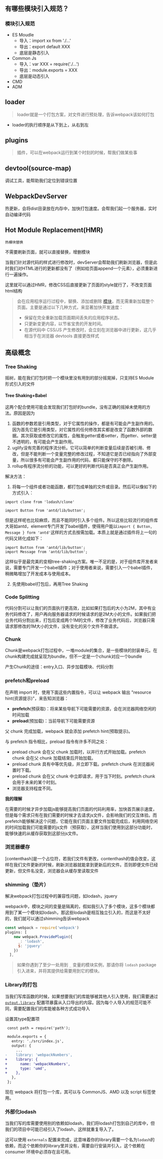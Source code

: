 ## 有哪些模块引入规范？

### 模块引入规范

- ES Moudle
  - 导入：import xx from './...'
  - 导出：export default XXX
  - 底层是静态引入
- Common Js
  - 导入：var XXX = require('./...')
  - 导出：module.exports = XXX
  - 底层是动态引入
- CMD
- ADM



## loader

>  loader就是一个打包方案，对文件进行预处理，告诉webpack该如何打包

- loader的执行顺序是从下到上，从右到左



## plugins

> 插件，可以在webpack运行到某个时刻的时候，帮我们做某些事



## devtool(source-map)

调试工具，能帮助我们定位到错误位置



## WebpackDevServer

热更新，会将dist目录放在内存中，加快打包速度。会帮我们起一个服务器，实时自动编译代码



## Hot Module Replacement(HMR)

`热模块替换`

不需要刷新页面，就可以直接替换，增删模块

当我们针对源代码的样式进行修改时，devServer会帮助我们刷新浏览器，但是此时我们对HTML进行的更新都没有了（例如给页面append一个元素），必须重新进行一遍操作。

这里就可以通过HMR，修改CSS后直接更新了页面的style就行了，不改变页面html结构

> 会在应用程序运行过程中，替换、添加或删除 [模块](https://webpack.docschina.org/concepts/modules/)，而无需重新加载整个页面。主要是通过以下几种方式，来显著加快开发速度：
>
> - 保留在完全重新加载页面期间丢失的应用程序状态。
> - 只更新变更内容，以节省宝贵的开发时间。
> - 在源代码中 CSS/JS 产生修改时，会立刻在浏览器中进行更新，这几乎相当于在浏览器 devtools 直接更改样式

## 高级概念

### Tree Shaking

摇树，能在我们打包时把一个模块里没有用到的部分摇晃掉，只支持ES Module形式引入的文件

#### Tree Shaking+Babel

这两个配合使用可能会发现我们打包好的bundle，没有正确的摇掉未使用的方法。原因是因为

1. 函数的参数若是引用类型，对于它属性的操作，都是有可能会产生副作用的。因为首先它是引用类型，对它属性的任何修改其实都是改变了函数外部的数据。其次获取或修改它的属性，会触发getter或者setter，而getter、setter是不透明的，有可能会产生副作用。
2. uglify没有完善的程序流分析。它可以简单的判断变量后续是否被引用、修改，但是不能判断一个变量完整的修改过程，不知道它是否已经指向了外部变量，所以很多有可能会产生副作用的代码，都只能保守的不删除。
3. rollup有程序流分析的功能，可以更好的判断代码是否真正会产生副作用。

解决方法：

1. 将每一个组件或者功能函数，都打包成单独的文件或目录。然后可以像如下的方式引入：

```
import clone from 'lodash/clone'

import Button from 'antd/lib/button';
```

但是这样呢也比较麻烦，而且不能同时引入多个组件。所以这些比较流行的组件库大哥如antd，element专门开发了babel插件，使得用户能以`import { Button, Message } form 'antd'`这样的方式去按需加载。本质上就是通过插件将上一句的代码又转化成如下：

```
import Button from 'antd/lib/button';
import Message from 'antd/lib/button';
```

这样似乎是最完美的变相tree-shaking方案。唯一不足的是，对于组件库开发者来说，需要专门开发一个babel插件；对于使用者来说，需要引入一个babel插件，稍微略增加了开发成本与使用成本。

2. 先使用babel打包后，再用Tree Shaking



### Code Splitting

代码分割可以让我们的页面执行更高效，比如如果打包后的大小为2M，其中有业务代码修改了，用户再向服务器请求的时候请求的是2M大小的文件。如果我们把业务代码分割出来，打包后变成两个1M的文件，修改了业务代码后，浏览器只需请求那修改的1M大小的文件，没有变化的另个文件不做请求。



### Chunk

Chunk是webpack打包过程中，一堆module的集合，是一些模块的封装单元。在chunk构建完成就呈现为bundle，但不一定是一个chunk对应一个bundle

产生Chunk的途径：entry入口、异步加载模块、代码分割



### prefetch和preload

在声明 import 时，使用下面这些内置指令，可以让 webpack 输出 "resource hint(资源提示)"，来告知浏览器：

- **prefetch**(预获取)：将来某些导航下可能需要的资源，会在浏览器网络空闲的时间加载
- **preload**(预加载)：当前导航下可能需要资源

父 chunk 完成加载，webpack 就会添加 prefetch hint(预取提示)。

与 prefetch 指令相比，preload 指令有许多不同之处：

- preload chunk 会在父 chunk 加载时，以并行方式开始加载。prefetch chunk 会在父 chunk 加载结束后开始加载。
- preload chunk 具有中等优先级，并立即下载。prefetch chunk 在浏览器闲置时下载。
- preload chunk 会在父 chunk 中立即请求，用于当下时刻。prefetch chunk 会用于未来的某个时刻。
- 浏览器支持程度不同。

**我的理解**

在需要的时候才异步加载js能够提高我们页面的代码利用率，加快首页展示速度，但是每个需求只有在我们需要的时候才去请求js文件，会影响我们的交互体验。而prefetch能够解决这个问题，它能在我们页面主要文件加载完成后，利用网络空闲的时间加载我们可能需要的js文件（预获取），这样当我们使用到这部分功能时，能够快速的从缓存获取到这部分js文件。



### 浏览器缓存

[contenthash]是一个占位符，若我们文件有更改，contenthash的值会改变，这样在我们文件更新的时候，刷新浏览器就能拿到更新后的文件。否则即便文件已经更新，但文件名没变，浏览器会从缓存里读取文件



### shimming（垫片）

解决webpack打包过程中的兼容性问题，如lodash，jquery

webpack中，模块之间的变量是隔离的，假如我引入了多个模块，这多个模块都用到了某一个模块如lodash，那这些lodash是相互独立引入的，而这是不太好的，我们就可以通过shimming告诉webpack

```js
const webpack = require('webpack')
plugins: [
    new webpack.ProvidePlugin({
      _: 'lodash',
      $: 'jquery'
    })
  ],
```

>  如果你遇到了至少一处用到 `_` 变量的模块实例，那请你将 `lodash` package 引入进来，并将其提供给需要用到它的模块。



### Library的打包

当我们写库函数的时候，如果想要我们的库能够被其他人引入使用，我们需要通过 [`output.library`](https://webpack.docschina.org/configuration/output/#outputlibrary) 配置项暴露从入口导出的内容。因为每个人导入的规范可能不同，需要配置我们的库能被各种方式成功导入

设置其type配置项

```diff
 const path = require('path');

 module.exports = {
   entry: './src/index.js',
   output: {
     ...
-    library: 'webpackNumbers',
+    library: {
+      name: 'webpackNumbers',
+      type: 'umd',
+    },
   },
 };
```

现在 webpack 将打包一个库，其可以与 CommonJS、AMD 以及 script 标签使用。



### 外部化lodash

当我们写的库需要使用别的依赖如lodash，我们将lodash打包到自己的库中，但我们的项目中可能已经引入了lodash，这样就重复导入了。

这可以使用 `externals` 配置来完成，这意味着你的library需要一个名为`lodash`的依赖，而这个依赖你的library里并没有，需要自行安装并引入，这个依赖在 consumer 环境中必须存在且可用。